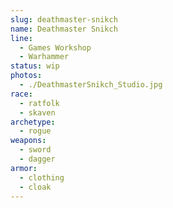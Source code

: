 ```yaml
---
slug: deathmaster-snikch
name: Deathmaster Snikch
line:
  - Games Workshop
  - Warhammer
status: wip
photos:
  - ./DeathmasterSnikch_Studio.jpg
race:
  - ratfolk
  - skaven
archetype:
  - rogue
weapons:
  - sword
  - dagger
armor:
  - clothing
  - cloak
---
```

